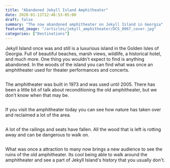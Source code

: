 ```yaml
---
title: "Abandoned Jekyll Island Amphitheater"
date: 2020-01-11T12:46:53-05:00
draft: false
summary: "The now abandoned amphitheater on Jekyll Island in Georgia"
featured_image: "/articles/jekyll_amphitheater/DCS_0967_cover.jpg"
categories: ["Destinations"]
---
```


Jekyll Island once was and still is a luxurious island in the Golden Isles of Georgia. Full of beautiful beaches, marsh views, wildlife, a historical hotel, and much more. One thing you wouldn't expect to find is anything abandoned. In the woods of the island you can find what was once an amphitheater used for theater performances and concerts.
             
<img class="img-fluid" src="/articles/jekyll_amphitheater/DCS_0969.jpg" alt=""/>
            
The amphitheater was built in 1973 and was used until 2005. There has been a little bit of talk about reconditioning the old amphitheater, but we don't know when that may be.
            
<img class="img-fluid" src="/articles/jekyll_amphitheater/DCS_0990.jpg" alt=""/>
            
If you visit the amphitheater today you can see how nature has taken over and reclaimed a lot of the area.
            
<img class="img-fluid" src="/articles/jekyll_amphitheater/DCS_1036.jpg" alt=""/>
            
A lot of the railings and seats have fallen. All the wood that is left is rotting away and can be dangerous to walk on.
            
<img class="img-fluid" src="/articles/jekyll_amphitheater/DCS_0994.jpg" alt=""/>
            
What was once a attraction to many now brings a new audience to see the ruins of the old amphitheater. Its cool being able to walk around the amphitheater and see a part of Jekyll Island's history that you usually don't.
            
<img class="img-fluid" src="/articles/jekyll_amphitheater/DCS_1030.jpg" alt=""/>